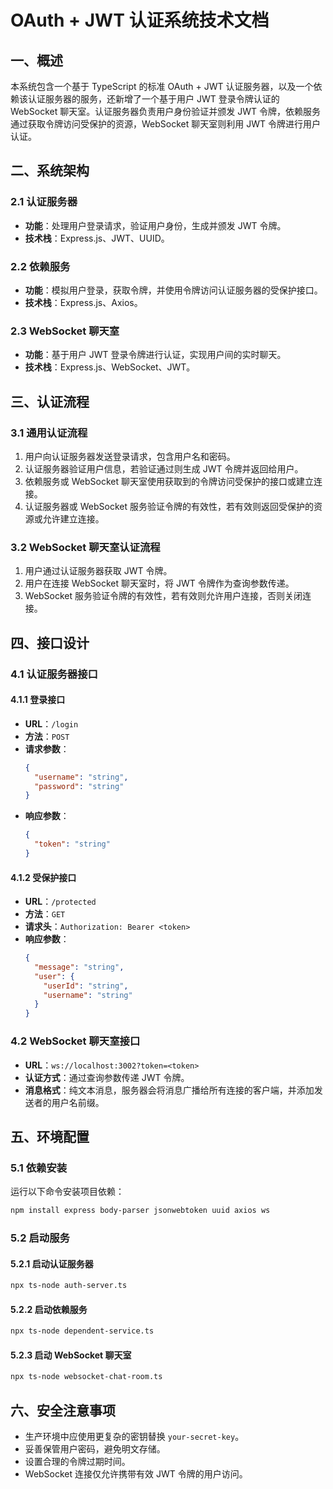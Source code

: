 # OAuth + JWT 认证系统技术文档

## 一、概述
本系统包含一个基于 TypeScript 的标准 OAuth + JWT 认证服务器，以及一个依赖该认证服务器的服务，还新增了一个基于用户 JWT 登录令牌认证的 WebSocket 聊天室。认证服务器负责用户身份验证并颁发 JWT 令牌，依赖服务通过获取令牌访问受保护的资源，WebSocket 聊天室则利用 JWT 令牌进行用户认证。

## 二、系统架构
### 2.1 认证服务器
- **功能**：处理用户登录请求，验证用户身份，生成并颁发 JWT 令牌。
- **技术栈**：Express.js、JWT、UUID。

### 2.2 依赖服务
- **功能**：模拟用户登录，获取令牌，并使用令牌访问认证服务器的受保护接口。
- **技术栈**：Express.js、Axios。

### 2.3 WebSocket 聊天室
- **功能**：基于用户 JWT 登录令牌进行认证，实现用户间的实时聊天。
- **技术栈**：Express.js、WebSocket、JWT。

## 三、认证流程
### 3.1 通用认证流程
1. 用户向认证服务器发送登录请求，包含用户名和密码。
2. 认证服务器验证用户信息，若验证通过则生成 JWT 令牌并返回给用户。
3. 依赖服务或 WebSocket 聊天室使用获取到的令牌访问受保护的接口或建立连接。
4. 认证服务器或 WebSocket 服务验证令牌的有效性，若有效则返回受保护的资源或允许建立连接。

### 3.2 WebSocket 聊天室认证流程
1. 用户通过认证服务器获取 JWT 令牌。
2. 用户在连接 WebSocket 聊天室时，将 JWT 令牌作为查询参数传递。
3. WebSocket 服务验证令牌的有效性，若有效则允许用户连接，否则关闭连接。

## 四、接口设计
### 4.1 认证服务器接口
#### 4.1.1 登录接口
- **URL**：`/login`
- **方法**：`POST`
- **请求参数**：
  ```json
  {
    "username": "string",
    "password": "string"
  }
  ```
- **响应参数**：
  ```json
  {
    "token": "string"
  }
  ```

#### 4.1.2 受保护接口
- **URL**：`/protected`
- **方法**：`GET`
- **请求头**：`Authorization: Bearer <token>`
- **响应参数**：
  ```json
  {
    "message": "string",
    "user": {
      "userId": "string",
      "username": "string"
    }
  }
  ```

### 4.2 WebSocket 聊天室接口
- **URL**：`ws://localhost:3002?token=<token>`
- **认证方式**：通过查询参数传递 JWT 令牌。
- **消息格式**：纯文本消息，服务器会将消息广播给所有连接的客户端，并添加发送者的用户名前缀。

## 五、环境配置
### 5.1 依赖安装
运行以下命令安装项目依赖：
```bash
npm install express body-parser jsonwebtoken uuid axios ws
```

### 5.2 启动服务
#### 5.2.1 启动认证服务器
```bash
npx ts-node auth-server.ts
```

#### 5.2.2 启动依赖服务
```bash
npx ts-node dependent-service.ts
```

#### 5.2.3 启动 WebSocket 聊天室
```bash
npx ts-node websocket-chat-room.ts
```

## 六、安全注意事项
- 生产环境中应使用更复杂的密钥替换 `your-secret-key`。
- 妥善保管用户密码，避免明文存储。
- 设置合理的令牌过期时间。
- WebSocket 连接仅允许携带有效 JWT 令牌的用户访问。